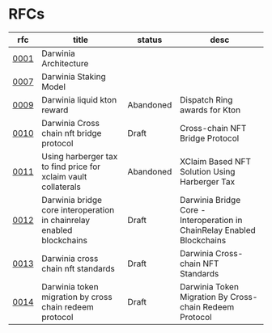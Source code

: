 # RFCs

| rfc               | title                                                                 | status    | desc                                                                    |
|-------------------|-----------------------------------------------------------------------|-----------|-------------------------------------------------------------------------|
| [0001](./0001.md) | Darwinia Architecture                                                 |           |                                                                         |
| [0007](./0007.md) | Darwinia Staking Model                                                |           |                                                                         |
| [0009](./0009.md) | Darwinia liquid kton reward                                           | Abandoned | Dispatch Ring awards for Kton                                           |
| [0010](./0010.md) | Darwinia Cross chain nft bridge protocol                              | Draft     | Cross-chain NFT Bridge Protocol                                         |
| [0011](./0011.md) | Using harberger tax to find price for xclaim vault collaterals        | Abandoned | XClaim Based NFT Solution Using Harberger Tax                           |
| [0012](./0012.md) | Darwinia bridge core interoperation in chainrelay enabled blockchains | Draft     | Darwinia Bridge Core - Interoperation in ChainRelay Enabled Blockchains |
| [0013](./0013.md) | Darwinia cross chain nft standards                                    | Draft     | Darwinia Cross-chain NFT Standards                                      |
| [0014](./0014.md) | Darwinia token migration by cross chain redeem protocol               | Draft     | Darwinia Token Migration By Cross-chain Redeem Protocol                 |

